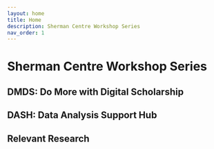```yaml
---
layout: home
title: Home
description: Sherman Centre Workshop Series
nav_order: 1
---
```


# Sherman Centre Workshop Series

## DMDS: Do More with Digital Scholarship

## DASH: Data Analysis Support Hub

## Relevant Research

<!-- Edit the content below for the workshop in question. Once you're ready to publish, remove the comment characters e.g. "<!--" at the start and end -->

<!--
<img src="assets/img/dmds-tableau.png" alt="Workshop Title Slide" width="720">

# Welcome to Data Visualization with Tableau. 

You might not think of numbers and locations as Humanities data, but it all depends on how you use them! Working with numeric and spatial data, you will learn how to create visualizations in [Tableau](https://www.tableau.com/).

Proceed to the [Preparation](preparation) page to get started.
-->

